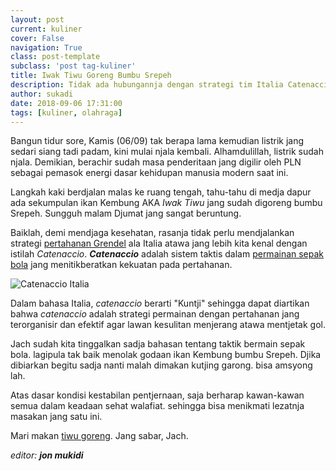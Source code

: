 ```yaml
---
layout: post
current: kuliner
cover: False
navigation: True
class: post-template
subclass: 'post tag-kuliner'
title: Iwak Tiwu Goreng Bumbu Srepeh
description: Tidak ada hubungannja dengan strategi tim Italia Catenaccio
author: sukadi
date: 2018-09-06 17:31:00
tags: [kuliner, olahraga]
---
```

Bangun tidur sore, Kamis (06/09) tak berapa lama kemudian listrik jang sedari siang tadi padam, kini mulai njala kembali. Alhamdulillah, listrik sudah njala. Demikian, berachir sudah masa penderitaan jang digilir oleh PLN sebagai pemasok energi dasar kehidupan manusia modern saat ini.

Langkah kaki berdjalan malas ke ruang tengah, tahu-tahu di medja dapur ada sekumpulan ikan Kembung AKA _Iwak Tiwu_ jang sudah digoreng bumbu Srepeh. Sungguh malam Djumat jang sangat beruntung.

Baiklah, demi mendjaga kesehatan, rasanja tidak perlu mendjalankan strategi [pertahanan Grendel](https://id.wikipedia.org/wiki/Catenaccio) ala Italia atawa jang lebih kita kenal dengan istilah _Catenaccio_. _**Catenaccio**_ adalah sistem taktis dalam [permainan sepak bola](https://www.paciran.com/aplikasi-streaming-bola-eropa-paling-lengkap.html) jang menitikberatkan kekuatan pada pertahanan.

![Catenaccio Italia](https://upload.wikimedia.org/wikipedia/commons/2/21/Italia82.JPG)

Dalam bahasa Italia, _catenaccio_ berarti "Kuntji" sehingga dapat diartikan bahwa _catenaccio_ adalah strategi permainan dengan pertahanan jang terorganisir dan efektif agar lawan kesulitan menjerang atawa mentjetak gol.

Jach sudah kita tinggalkan sadja bahasan tentang taktik bermain sepak bola. lagipula tak baik menolak godaan ikan Kembung bumbu Srepeh. Djika dibiarkan begitu sadja nanti malah dimakan kutjing garong. bisa amsyong lah.

Atas dasar kondisi kestabilan pentjernaan, saja berharap kawan-kawan semua dalam keadaan sehat walafiat. sehingga bisa menikmati lezatnja masakan jang satu ini.

Mari makan [tiwu goreng](/assets/images/tiwu-goreng-srepeh.jpg). Jang sabar, Jach.

_editor: **jon mukidi**_
